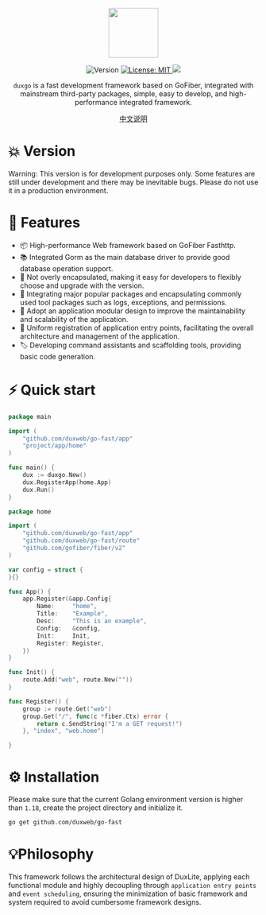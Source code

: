 <p align="center">
<a href="https://www.duxravel.com/">
    <img src="https://github.com/duxphp/duxravel/blob/main/resources/image/watermark.png?raw=true" width="100" height="100">
</a>

<p align="center">
  <img alt="Version" src="https://img.shields.io/badge/version-Alpha-red.svg?cacheSeconds=2592000" />
  <a href="https://github.com/duxweb/go-storage/blob/main/LICENSE" target="_blank">
    <img alt="License: MIT" src="https://img.shields.io/badge/License-MIT-yellow.svg" />
  </a>
    <a title="Go Reference" target="_blank" href="https://pkg.go.dev"><img src="https://img.shields.io/github/go-mod/go-version/duxweb/go-storage"></a>
</p>

<p align="center"><code>duxgo</code> is a fast development framework based on GoFiber, integrated with mainstream third-party packages, simple, easy to develop, and high-performance integrated framework.</p>
<p align="center">
<a href="https://github.com/duxphp/duxgo/blob/master/README_zh-CN.md">中文说明</a>
</p>

# 💥 Version

Warning: This version is for development purposes only. Some features are still under development and there may be inevitable bugs. Please do not use it in a production environment.

# 🎯 Features

- 📦 High-performance Web framework based on GoFiber Fasthttp.
- 📚 Integrated Gorm as the main database driver to provide good database operation support.
- 📡 Not overly encapsulated, making it easy for developers to flexibly choose and upgrade with the version.
- 🔧 Integrating major popular packages and encapsulating commonly used tool packages such as logs, exceptions, and permissions.
- 📡 Adopt an application modular design to improve the maintainability and scalability of the application.
- 📡 Uniform registration of application entry points, facilitating the overall architecture and management of the application.
- 🏷 Developing command assistants and scaffolding tools, providing basic code generation.


#  ⚡ Quick start

```go
package main

import (
	"github.com/duxweb/go-fast/app"
	"project/app/home"
)

func main() {
	dux := duxgo.New()
	dux.RegisterApp(home.App)
	dux.Run()
}

```


```go
package home

import (
	"github.com/duxweb/go-fast/app"
	"github.com/duxweb/go-fast/route"
	"github.com/gofiber/fiber/v2"
)

var config = struct {
}{}

func App() {
	app.Register(&app.Config{
		Name:     "home",
		Title:    "Example",
		Desc:     "This is an example",
		Config:   &config,
		Init:     Init,
		Register: Register,
	})
}

func Init() {
	route.Add("web", route.New(""))
}

func Register() {
	group := route.Get("web")
	group.Get("/", func(c *fiber.Ctx) error {
		return c.SendString("I'm a GET request!")
	}, "index", "web.home")

}

```

#  ⚙ Installation

Please make sure that the current Golang environment version is higher than `1.18`, create the project directory and initialize it.

```sh
go get github.com/duxweb/go-fast
```

# 💡Philosophy

This framework follows the architectural design of DuxLite, applying each functional module and highly decoupling through `application entry points` and `event scheduling`, ensuring the minimization of basic framework and system required to avoid cumbersome framework designs.